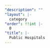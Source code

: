 ```yaml
---
"description": ""
"layout": |-
  category
"order": !!int |-
  0
"title": |-
  Public Hospitals
---
```

